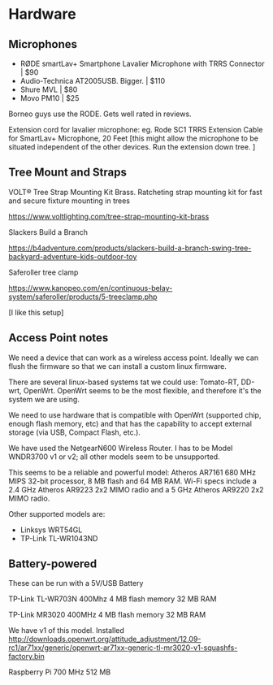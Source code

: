 # Hardware


## Microphones

* RØDE smartLav+ Smartphone Lavalier Microphone with TRRS Connector  | $90
* Audio-Technica AT2005USB. Bigger. | $110
* Shure MVL  |  $80
* Movo PM10  | $25

 Borneo guys use the RODE. Gets well rated in reviews.
 
 Extension cord for lavalier microphone:  eg. Rode SC1 TRRS Extension Cable for SmartLav+ Microphone, 20 Feet 
 [this might allow the microphone to be situated independent of the other devices. Run the extension down tree. ]
 
## Tree Mount and Straps
 
 VOLT® Tree Strap Mounting Kit Brass. Ratcheting strap mounting kit for fast and secure fixture mounting in trees
 
https://www.voltlighting.com/tree-strap-mounting-kit-brass

Slackers Build a Branch

 https://b4adventure.com/products/slackers-build-a-branch-swing-tree-backyard-adventure-kids-outdoor-toy
 
Saferoller tree clamp

https://www.kanopeo.com/en/continuous-belay-system/saferoller/products/5-treeclamp.php

[I like this setup]

## Access Point notes

We need a device that can work as a wireless access point. Ideally we can flush
the firmware so that we can install a custom linux firmware.

There are several linux-based systems tat we could use: Tomato-RT, DD-wrt,
OpenWrt. OpenWrt seems to be the most flexible, and therefore it's the system
we are using.

We need to use hardware that is compatible with OpenWrt (supported chip, enough
flash memory, etc) and that has the capability to accept external storage (via
USB, Compact Flash, etc.).

We have used the NetgearN600 Wireless Router. I has to be Model WNDR3700 v1 or
v2; all other models seem to be unsupported.

This seems to be a reliable and powerful model: Atheros AR7161 680 MHz MIPS
32-bit processor, 8 MB flash and 64 MB RAM. Wi-Fi specs include a 2.4 GHz
Atheros AR9223 2x2 MIMO radio and a 5 GHz Atheros AR9220 2x2 MIMO radio.

Other supported models are:
 * Linksys WRT54GL
 * TP-Link TL-WR1043ND


## Battery-powered

These can be run with a 5V/USB Battery

TP-Link TL-WR703N
400Mhz
4 MB flash memory
32 MB RAM


TP-Link MR3020
400MHz
4 MB flash memory
32 MB RAM

We have v1 of this model. Installed
http://downloads.openwrt.org/attitude_adjustment/12.09-rc1/ar71xx/generic/openwrt-ar71xx-generic-tl-mr3020-v1-squashfs-factory.bin



Raspberry Pi
700 MHz
512 MB

